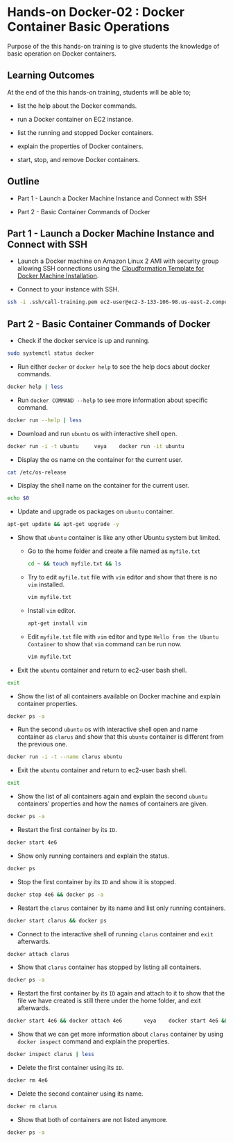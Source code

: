 # Hands-on Docker-02 : Docker Container Basic Operations

Purpose of the this hands-on training is to give students the knowledge of basic operation on Docker containers.

## Learning Outcomes

At the end of the this hands-on training, students will be able to;

- list the help about the Docker commands.

- run a Docker container on EC2 instance.

- list the running and stopped Docker containers.

- explain the properties of Docker containers.

- start, stop, and remove Docker containers.

## Outline

- Part 1 - Launch a Docker Machine Instance and Connect with SSH

- Part 2 - Basic Container Commands of Docker

## Part 1 - Launch a Docker Machine Instance and Connect with SSH

- Launch a Docker machine on Amazon Linux 2 AMI with security group allowing SSH connections using the [Cloudformation Template for Docker Machine Installation](../docker-01-installing-on-ec2-linux2/docker-installation-template.yml).

- Connect to your instance with SSH.

```bash
ssh -i .ssh/call-training.pem ec2-user@ec2-3-133-106-98.us-east-2.compute.amazonaws.com
```

## Part 2 - Basic Container Commands of Docker

- Check if the docker service is up and running.

```bash
sudo systemctl status docker
```

- Run either `docker` or `docker help` to see the help docs about docker commands.

```bash
docker help | less
```

- Run `docker COMMAND --help` to see more information about specific command.

```bash
docker run --help | less
```

- Download and run `ubuntu` os with interactive shell open.

```bash
docker run -i -t ubuntu     veya    docker run -it ubuntu
```

- Display the os name on the container for the current user.

```bash
cat /etc/os-release
```

- Display the shell name on the container for the current user.

```bash
echo $0
```

- Update and upgrade os packages on `ubuntu` container.

```bash
apt-get update && apt-get upgrade -y
```

- Show that `ubuntu` container is like any other Ubuntu system but limited.

  - Go to the home folder and create a file named as `myfile.txt`

    ```bash
    cd ~ && touch myfile.txt && ls
    ```

  - Try to edit `myfile.txt` file with `vim` editor and show that there is no `vim` installed.

    ```bash
    vim myfile.txt
    ```

  - Install `vim` editor.

    ```bash
    apt-get install vim
    ```

  - Edit `myfile.txt` file with `vim` editor and type `Hello from the Ubuntu Container` to show that `vim` command can be run now.

    ```bash
    vim myfile.txt
    ```

- Exit the `ubuntu` container and return to ec2-user bash shell.

```bash
exit
```

- Show the list of all containers available on Docker machine and explain container properties.

```bash
docker ps -a
```

- Run the second `ubuntu` os with interactive shell open and name container as `clarus` and show that this `ubuntu` container is different from the previous one.

```bash
docker run -i -t --name clarus ubuntu
```

- Exit the `ubuntu` container and return to ec2-user bash shell.

```bash
exit
```

- Show the list of all containers again and explain the second `ubuntu` containers' properties and how the names of containers are given.

```bash
docker ps -a
```

- Restart the first container by its `ID`.

```bash
docker start 4e6
```

- Show only running containers and explain the status.

```bash
docker ps
```

- Stop the first container by its `ID` and show it is stopped.

```bash
docker stop 4e6 && docker ps -a
```

- Restart the `clarus` container by its name and list only running containers.

```bash
docker start clarus && docker ps
```

- Connect to the interactive shell of running `clarus` container and `exit` afterwards.

```bash
docker attach clarus
```

- Show that `clarus` container has stopped by listing all containers.

```bash
docker ps -a
```

- Restart the first container by its `ID` again and attach to it to show that the file we have created is still there under the home folder, and exit afterwards.

```bash
docker start 4e6 && docker attach 4e6       veya    docker start 4e6 && docker exec 4e6
```

- Show that we can get more information about `clarus` container by using `docker inspect` command and explain the properties.

```bash
docker inspect clarus | less
```

- Delete the first container using its `ID`.

```bash
docker rm 4e6
```

- Delete the second container using its name.

```bash
docker rm clarus
```

- Show that both of containers are not listed anymore.

```bash
docker ps -a
```
